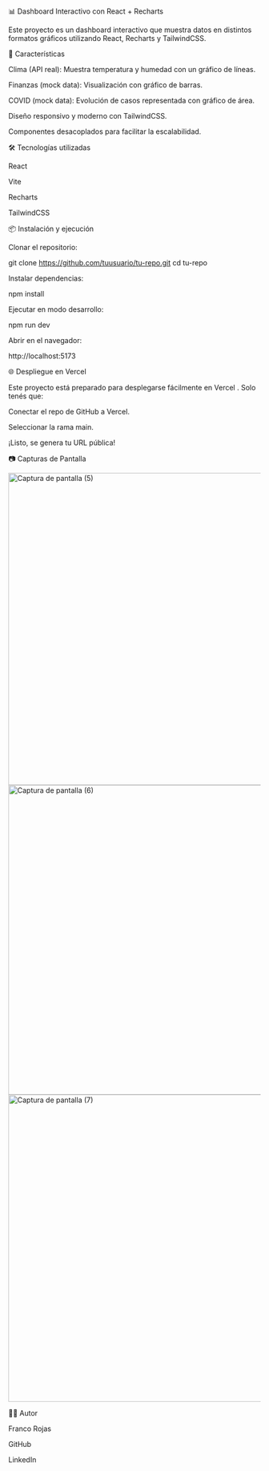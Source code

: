 📊 Dashboard Interactivo con React + Recharts

Este proyecto es un dashboard interactivo que muestra datos en distintos formatos gráficos utilizando React, Recharts y TailwindCSS.

🚀 Características

Clima (API real): Muestra temperatura y humedad con un gráfico de líneas.

Finanzas (mock data): Visualización con gráfico de barras.

COVID (mock data): Evolución de casos representada con gráfico de área.

Diseño responsivo y moderno con TailwindCSS.

Componentes desacoplados para facilitar la escalabilidad.

🛠️ Tecnologías utilizadas

React

Vite

Recharts

TailwindCSS

📦 Instalación y ejecución

Clonar el repositorio:

git clone https://github.com/tuusuario/tu-repo.git
cd tu-repo


Instalar dependencias:

npm install


Ejecutar en modo desarrollo:

npm run dev


Abrir en el navegador:

http://localhost:5173

🌐 Despliegue en Vercel

Este proyecto está preparado para desplegarse fácilmente en Vercel
.
Solo tenés que:

Conectar el repo de GitHub a Vercel.

Seleccionar la rama main.

¡Listo, se genera tu URL pública!

📷 Capturas de Pantalla

<img width="1364" height="623" alt="Captura de pantalla (5)" src="https://github.com/user-attachments/assets/66fa54dd-c5bd-43ff-96f8-848cc645c9e3" />

<img width="1362" height="618" alt="Captura de pantalla (6)" src="https://github.com/user-attachments/assets/15cfa680-7199-485a-b198-caeed96828a8" />
<img width="1362" height="613" alt="Captura de pantalla (7)" src="https://github.com/user-attachments/assets/ff47f49e-1f3b-41d0-a222-53be8198016c" />

👨‍💻 Autor

Franco Rojas

GitHub

LinkedIn
